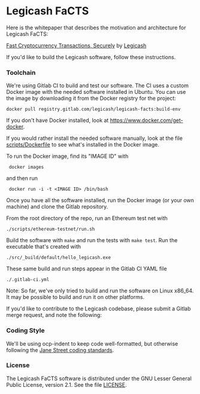 # Legicash FaCTS

Here is the whitepaper that describes the motivation and architecture for
Legicash FaCTS:

[Fast Cryptocurrency Transactions, Securely](http://j.mp/FaCTS)
by [Legicash](http://legi.cash/)

If you'd like to build the Legicash software, follow these instructions.

### Toolchain

We're using Gitlab CI to build and test our software. The CI uses a
custom Docker image with the needed software installed in Ubuntu. You
can use the image by downloading it from the Docker registry for the
project:

    docker pull registry.gitlab.com/legicash/legicash-facts:build-env

If you don't have Docker installed, look at https://www.docker.com/get-docker.

If you would rather install the needed software manually, look at the
file [scripts/Dockerfile](scripts/Dockerfile) to see what's installed in the Docker image.

To run the Docker image, find its "IMAGE ID" with

     docker images

and then run

     docker run -i -t <IMAGE ID> /bin/bash

Once you have all the software installed, run the Docker image (or your
own machine) and clone the Gitlab repository.

From the root directory of the repo, run an Ethereum test net with

    ./scripts/ethereum-testnet/run.sh

Build the software with `make` and run the tests with `make test`. Run
the executable that's created with

    ./src/_build/default/hello_legicash.exe

These same build and run steps appear in the Gitlab CI YAML file

    ./.gitlab-ci.yml

Note: So far, we've only tried to build and run the software on Linux
x86_64. It may be possible to build and run it on other platforms.

If you'd like to contribute to the Legicash codebase, please submit a
Gitlab merge request, and note the following:

### Coding Style

We'll be using ocp-indent to keep code well-formatted, but otherwise following the
[Jane Street coding standards](https://opensource.janestreet.com/standards/).

### License

The Legicash FaCTS software is distributed under the GNU Lesser General Public License,
version 2.1. See the file [LICENSE](LICENSE).
